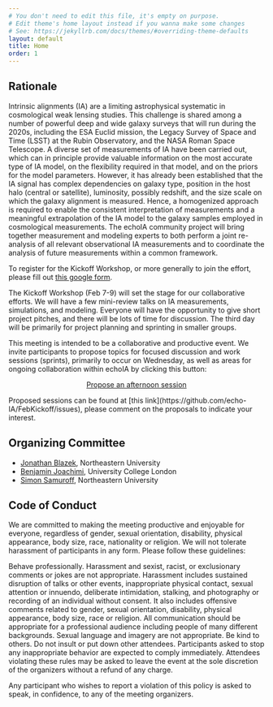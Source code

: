 ```yaml
---
# You don't need to edit this file, it's empty on purpose.
# Edit theme's home layout instead if you wanna make some changes
# See: https://jekyllrb.com/docs/themes/#overriding-theme-defaults
layout: default
title: Home
order: 1
---
```


## Rationale

Intrinsic alignments (IA) are a limiting astrophysical systematic in cosmological weak lensing studies. This challenge is shared among a number of powerful deep and wide galaxy surveys that will run during the 2020s, including the ESA Euclid mission, the Legacy Survey of Space and Time (LSST) at the Rubin Observatory, and the NASA Roman Space Telescope. A diverse set of measurements of IA have been carried out, which can in principle provide valuable information on the most accurate type of IA model, on the flexibility required in that model, and on the priors for the model parameters. However, it has already been established that the IA signal has complex dependencies on galaxy type, position in the host halo (central or satellite), luminosity, possibly redshift, and the size scale on which the galaxy alignment is measured. Hence, a homogenized approach is required to enable the consistent interpretation of measurements and a meaningful extrapolation of the IA model to the galaxy samples employed in cosmological measurements. The echoIA community project will bring together measurement and modeling experts to both perform a joint re-analysis of all relevant observational IA measurements and to coordinate the analysis of future measurements within a common framework.

To register for the Kickoff Workshop, or more generally to join the effort, please fill out [this google form](https://forms.gle/3ppQhhhs1dKm4Mqz7).

The Kickoff Workshop (Feb 7-9) will set the stage for our collaborative efforts. We will have a few mini-review talks on IA measurements, simulations, and modeling. Everyone will have the opportunity to give short project pitches, and there will be lots of time for discussion. The third day will be primarily for project planning and sprinting in smaller groups.

This meeting is intended to be a collaborative and productive event. We invite participants to propose topics for focused discussion and work sessions (sprints), primarily to occur on Wednesday, as well as areas for ongoing collaboration within echoIA by clicking this button:
<p align="center">
<a href="https://github.com/echo-IA/FebKickoff/issues/new/choose" class="btn btn-info">Propose an afternoon session </a></p>
Proposed sessions can be found at [this link](https://github.com/echo-IA/FebKickoff/issues), please comment on the proposals to indicate your interest.


## Organizing Committee

- [Jonathan Blazek](https://cos.northeastern.edu/people/jonathan-blazek/), Northeastern University
- [Benjamin Joachimi](http://www.star.ucl.ac.uk/~joachimi/), University College London
- [Simon Samuroff](), Northeastern University


## Code of Conduct

We are committed to making the meeting productive and enjoyable for everyone, regardless of gender, sexual orientation, disability, physical appearance, body size, race, nationality or religion. We will not tolerate harassment of participants in any form. Please follow these guidelines:

Behave professionally. Harassment and sexist, racist, or exclusionary comments or jokes are not appropriate. Harassment includes sustained disruption of talks or other events, inappropriate physical contact, sexual attention or innuendo, deliberate intimidation, stalking, and photography or recording of an individual without consent. It also includes offensive comments related to gender, sexual orientation, disability, physical appearance, body size, race or religion. All communication should be appropriate for a professional audience including people of many different backgrounds. Sexual language and imagery are not appropriate. Be kind to others. Do not insult or put down other attendees. Participants asked to stop any inappropriate behavior are expected to comply immediately. Attendees violating these rules may be asked to leave the event at the sole discretion of the organizers without a refund of any charge.

Any participant who wishes to report a violation of this policy is asked to speak, in confidence, to any of the meeting organizers.
